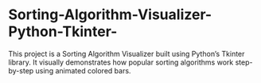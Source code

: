 # Sorting-Algorithm-Visualizer-Python-Tkinter-
This project is a Sorting Algorithm Visualizer built using Python’s Tkinter library. It visually demonstrates how popular sorting algorithms work step-by-step using animated colored bars.
